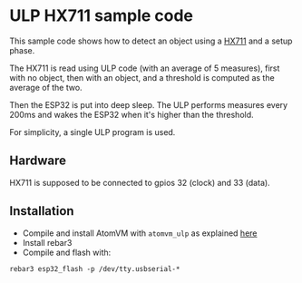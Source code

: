 <!---
  Copyright 2023 Paul Guyot <pguyot@kallisys.net>

  SPDX-License-Identifier: Apache-2.0 OR LGPL-2.1-or-later
-->

ULP HX711 sample code
=====================

This sample code shows how to detect an object using a
[HX711](https://www.digikey.com/htmldatasheets/production/1836471/0/0/1/hx711.html)
and a setup phase.

The HX711 is read using ULP code (with an average of 5 measures), first with
no object, then with an object, and a threshold is computed as the average of
the two.

Then the ESP32 is put into deep sleep. The ULP performs measures every 200ms
and wakes the ESP32 when it's higher than the threshold.

For simplicity, a single ULP program is used.

Hardware
--------

HX711 is supposed to be connected to gpios 32 (clock) and 33 (data).

Installation
------------

- Compile and install AtomVM with `atomvm_ulp` as explained [here](../../README.md)
- Install rebar3
- Compile and flash with:

```
rebar3 esp32_flash -p /dev/tty.usbserial-*
```
